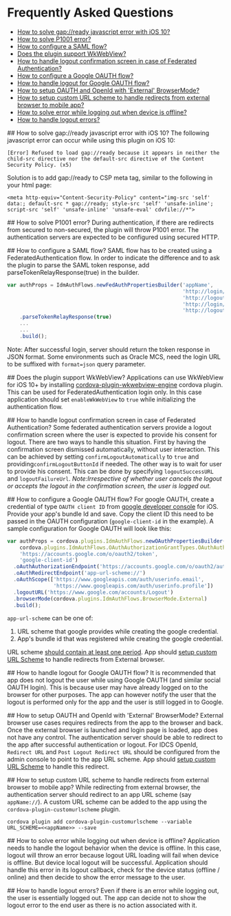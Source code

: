 # Frequently Asked Questions
* [How to solve gap://ready javascript error with iOS 10?](#gapready)
* [How to solve P1001 error?](#p1001)
* [How to configure a SAML flow?](#saml)
* [Does the plugin support WkWebView?](#WKWebView)
* [How to handle logout confirmation screen in case of Federated Authentication?](#logoutConfirm)
* [How to configure a Google OAUTH flow?](#google)
* [How to handle logout for Google OAUTH flow?](#googleLogout)
* [How to setup OAUTH and OpenId with 'External' BrowserMode?](#externalBrowser)
* [How to setup custom URL scheme to handle redirects from external browser to mobile app?](#urlScheme)
* [How to solve error while logging out when device is offline?](#offlineLogout)
* [How to handle logout errors?](#logoutError)

<a name="gapready"></a>## How to solve gap://ready javascript error with iOS 10?
The following javascript error can occur while using this plugin on iOS 10:
```
[Error] Refused to load gap://ready because it appears in neither the child-src directive nor the default-src directive of the Content Security Policy. (x5)
```
Solution is to add gap://ready to CSP meta tag, similar to the following in your html page:
```
<meta http-equiv="Content-Security-Policy" content="img-src 'self' data:; default-src * gap://ready; style-src 'self' 'unsafe-inline'; script-src 'self' 'unsafe-inline' 'unsafe-eval' cdvfile://*">
```

<a name="p1001"></a>## How to solve P1001 error?
During authentication, if there are redirects from secured to non-secured, the plugin will throw P1001 error.
The authentication servers are expected to be configured using secured HTTP.

<a name="saml"></a>## How to configure a SAML flow?
SAML flow has to be created using a FederatedAuthentication flow.
In order to indicate the difference and to ask the plugin to parse the SAML token response, add parseTokenRelayResponse(true) in the builder.
```js
var authProps = IdmAuthFlows.newFedAuthPropertiesBuilder('appName',
                                                         'http://login/url',
                                                         'http://logout/url',
                                                         'http://login/success',
                                                         'http://logout/failed')
    .parseTokenRelayResponse(true)
    ...
    ...
    .build();
```

Note: After successful login, server should return the token response in JSON format.
Some environments such as Oracle MCS, need the login URL to be suffixed with `format=json` query parameter.

<a name="WKWebView"></a>## Does the plugin support WkWebView?
Applications can use WkWebView for iOS 10+ by installing [cordova-plugin-wkwebview-engine](https://github.com/apache/cordova-plugin-wkwebview-engine/) cordova plugin.
This can be used for FederatedAuthentication login only. In this case application should set `enableWkWebView` to `true`
while initializing the authentication flow.

<a name="logoutConfirm"></a>## How to handle logout confirmation screen in case of Federated Authentication?
Some federated authentication servers provide a logout confirmation screen where the user is expected to provide his consent for logout.
There are two ways to handle this situation. First by having the confirmation screen dismissed automatically, without user interaction.
This can be achieved by setting `confirmLogoutAutomatically` to `true` and providing`confirmLogoutButtonId` if needed.
The other way is to wait for user to provide his consent. This can be done by specifying `logoutSuccessURL` and `logoutFailureUrl`.
*Note:Irrespective of whether user cancels the logout or accepts the logout in the confirmation screen, the user is logged out.*

<a name="google"></a>## How to configure a Google OAUTH flow?
For google OAUTH, create a credential of type `OAUTH client ID` from [google developer console](https://console.developers.google.com/apis/credentials) for iOS.
Provide your app's bundle Id and save. Copy the client ID this need to be passed in the OAUTH configuration (`google-client-id` in the example).
A sample configuration for Google OAUTH will look like this:
```js
var authProps = cordova.plugins.IdmAuthFlows.newOAuthPropertiesBuilder('JasmineJsTests',
    cordova.plugins.IdmAuthFlows.OAuthAuthorizationGrantTypes.OAuthAuthorizationCode,
    'https://accounts.google.com/o/oauth2/token',
    'google-client-id')
  .oAuthAuthorizationEndpoint('https://accounts.google.com/o/oauth2/auth')
  .oAuthRedirectEndpoint('app-url-scheme://')
  .oAuthScope(['https://www.googleapis.com/auth/userinfo.email',
               'https://www.googleapis.com/auth/userinfo.profile'])
  .logoutURL('https://www.google.com/accounts/Logout')
  .browserMode(cordova.plugins.IdmAuthFlows.BrowserMode.External)
  .build();
```

`app-url-scheme` can be one of:
1. URL scheme that google provides while creating the google credential.
2. App's bundle id that was registered while creating the google credential.

URL scheme [should contain at least one period](https://developers.google.com/identity/protocols/OAuth2InstalledApp#step-1-send-a-request-to-googles-oauth-20-server).
App should [setup custom URL Scheme](#urlScheme) to handle redirects from External browser.

<a name="googleLogout"></a>## How to handle logout for Google OAUTH flow?
It is recommended that app does not logout the user while using Google OAUTH (and similar social OAUTH login).
This is because user may have already logged on to the browser for other purposes.
The app can however notify the user that the logout is performed only for the app and the user is still logged in to Google.

<a name="externalBrowser"></a>## How to setup OAUTH and OpenId with 'External' BrowserMode?
External browser use cases requires redirects from the app to the browser and back.
Once the external browser is launched and login page is loaded, app does not have any control.
The authentication server should be able to redirect to the app after successful authentication or logout.
For IDCS OpenId, `Redirect URL` and `Post Logout Redirect URL` should be configured from the admin console to point to the app URL scheme.
App should [setup custom URL Scheme](#urlScheme) to handle this redirect.

<a name="urlScheme"></a>## How to setup custom URL scheme to handle redirects from external browser to mobile app?
While redirecting from external browser, the authentication server should redirect to an app URL scheme (say `appName://`).
A custom URL scheme can be added to the app using the `cordova-plugin-customurlscheme` plugin.

```
cordova plugin add cordova-plugin-customurlscheme --variable URL_SCHEME=<<appName>> --save
```

<a name="offlineLogout"></a>## How to solve error while logging out when device is offline?
Application needs to handle the logout behavior when the device is offline.
In this case, logout will throw an error because logout URL loading will fail when device is offline. But device local logout will be successful.
Application should handle this error in its logout callback, check for the device status (offline / online) and then decide
to show the error message to the user.

<a name="logoutError"></a>## How to handle logout errors?
Even if there is an error while logging out, the user is essentially logged out.
The app can decide not to show the logout error to the end user as there is no action associated with it.

